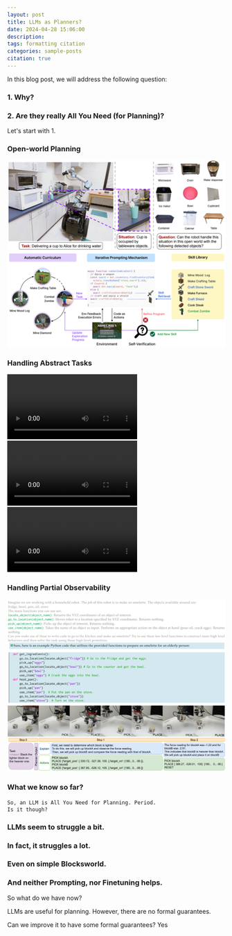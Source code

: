 ```yaml
---
layout: post
title: LLMs as Planners?
date: 2024-04-28 15:06:00
description:
tags: formatting citation
categories: sample-posts
citation: true
---
```


In this blog post, we will address the following question:

### 1. Why?
### 2. Are they really All You Need (for Planning)?

Let's start with 1.

### Open-world Planning

<div class="row">
    <!-- Full width image -->
    <div class="col-sm-12 mt-3 mt-md-0">
        <img src="/assets/img/open-world-planning-1.png" alt="Description of the image content" class="img-fluid rounded z-depth-1" onerror="this.onerror=null; this.src='image-not-found.png';">
    </div>
</div>

<div class="row">
    <!-- Full width image -->
    <div class="col-sm-12 mt-3 mt-md-0">
        <img src="/assets/img/open-world-planning-2.png" alt="Description of the image content" class="img-fluid rounded z-depth-1" onerror="this.onerror=null; this.src='image-not-found.png';">
    </div>
</div>


### Handling Abstract Tasks

<div class="container">
    <div class="row">
        <!-- Video 1 -->
        <div class="col-md-4">
            <video class="img-fluid rounded" controls>
                <source src="/assets/videos/organize_closet.mp4" type="video/mp4">
                Your browser does not support the video tag.
            </video>
        </div>
        <!-- Video 2 -->
        <div class="col-md-4">
            <video class="img-fluid rounded" controls>
                <source src="/assets/videos/browse_internet.mp4" type="video/mp4">
                Your browser does not support the video tag.
            </video>
        </div>
        <!-- Video 3 -->
        <div class="col-md-4">
            <video class="img-fluid rounded" controls>
                <source src="/assets/videos/turn_off_tv.mp4" type="video/mp4">
                Your browser does not support the video tag.
            </video>
        </div>
    </div>
</div>

### Handling Partial Observability

<div class="row">
    <!-- Full width image -->
    <div class="col-sm-12 mt-3 mt-md-0">
        <img src="/assets/img/partial-observability.png" alt="Description of the image content" class="img-fluid rounded z-depth-1" onerror="this.onerror=null; this.src='image-not-found.png';">
    </div>
</div>

<div class="row">
    <!-- Full width image -->
    <div class="col-sm-12 mt-3 mt-md-0">
        <img src="/assets/img/partial-observability-2.png" alt="Description of the image content" class="img-fluid rounded z-depth-1" onerror="this.onerror=null; this.src='image-not-found.png';">
    </div>
</div>

### What we know so far?
    So, an LLM is All You Need for Planning. Period. 
    Is it though?

### LLMs seem to struggle a bit.

### In fact, it struggles a lot.

### Even on simple Blocksworld.

### And neither Prompting, nor Finetuning helps.

So what do we have now?

LLMs are useful for planning. However, there are no formal guarantees.

Can we improve it to have some formal guarantees? 
    Yes
